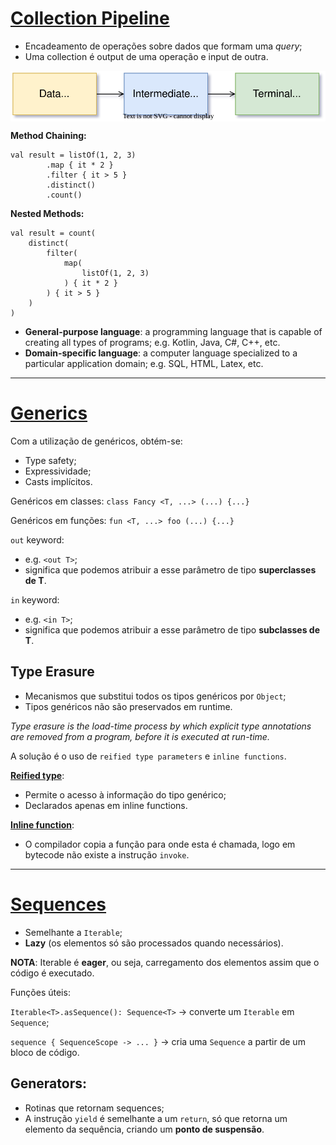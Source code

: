 # [Collection Pipeline](https://martinfowler.com/articles/collection-pipeline/)

* Encadeamento de operações sobre dados que formam uma _query_;
* Uma collection é output de uma operação e input de outra.

<p align="center">
    <img src="./docs/lae-diagrams-CollectionPipeline.svg" alt="Collection Pipeline" align="center"/>
</p>

**Method Chaining:**

```
val result = listOf(1, 2, 3)
        .map { it * 2 }
        .filter { it > 5 }
        .distinct()
        .count()
```

**Nested Methods:**

```
val result = count(
    distinct(
        filter(
            map(
                listOf(1, 2, 3)
            ) { it * 2 }
        ) { it > 5 }
    )
)
```

* **General-purpose language**: a programming language that is capable of creating all types of programs; e.g. Kotlin, Java, C#, C++, etc.
* **Domain-specific language**:  a computer language specialized to a particular application domain; e.g. SQL, HTML, Latex, etc.

---

# [Generics](https://kotlinlang.org/docs/generics.html)

Com a utilização de genéricos, obtém-se:

* Type safety;
* Expressividade;
* Casts implícitos.

Genéricos em classes: `class Fancy <T, ...> (...) {...}`

Genéricos em funções: `fun <T, ...> foo (...) {...}`


`out` keyword:

* e.g. `<out T>`;
* significa que podemos atribuir a esse parâmetro de tipo **superclasses de T**.

`in` keyword:

* e.g. `<in T>`;
* significa que podemos atribuir a esse parâmetro de tipo **subclasses de T**.

## Type Erasure

* Mecanismos que substitui todos os tipos genéricos por `Object`;
* Tipos genéricos não são preservados em runtime.

_Type erasure is the load-time process by which explicit type annotations are removed from a program, before it is executed at run-time._

A solução é o uso de `reified type parameters` e `inline functions`.

[**Reified type**](https://kotlinlang.org/docs/inline-functions.html#reified-type-parameters):

* Permite o acesso à informação do tipo genérico;
* Declarados apenas em inline functions.

[**Inline function**](https://kotlinlang.org/docs/inline-functions.html):

* O compilador copia a função para onde esta é chamada, logo em bytecode não existe a instrução `invoke`.

---

# [Sequences](https://kotlinlang.org/docs/sequences.html)

* Semelhante a `Iterable`;
* **Lazy** (os elementos só são processados quando necessários).

**NOTA**: Iterable é **eager**, ou seja, carregamento dos elementos assim que o código é executado.

Funções úteis:

`Iterable<T>.asSequence(): Sequence<T>` -> converte um `Iterable` em `Sequence`;

`sequence { SequenceScope -> ... }` -> cria uma `Sequence` a partir de um bloco de código.

## Generators:

* Rotinas que retornam sequences;
* A instrução `yield` é semelhante a um `return`, só que retorna um elemento da sequência, criando um **ponto de suspensão**. 